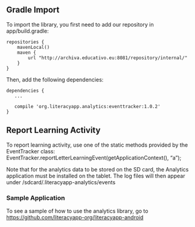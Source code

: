 ## Gradle Import

To import the library, you first need to add our repository in app/build.gradle:

```
repositories {
    mavenLocal()
    maven {
        url "http://archiva.educativo.eu:8081/repository/internal/"
    }
}
```

Then, add the following dependencies:

```
dependencies {
   ...

   compile 'org.literacyapp.analytics:eventtracker:1.0.2'
}
```

## Report Learning Activity

To report learning activity, use one of the static methods provided by the EventTracker class:
EventTracker.reportLetterLearningEvent(getApplicationContext(), “a”);

Note that for the analytics data to be stored on the SD card, the Analytics application must be installed on the tablet. The log files will then appear under /sdcard/.literacyapp-analytics/events

### Sample Application

To see a sample of how to use the analytics library, go to https://github.com/literacyapp-org/literacyapp-android
